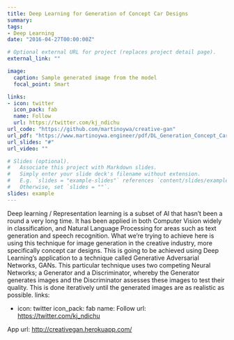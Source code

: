 ```yaml
---
title: Deep Learning for Generation of Concept Car Designs
summary:
tags:
- Deep Learning
date: "2016-04-27T00:00:00Z"

# Optional external URL for project (replaces project detail page).
external_link: ""

image:
  caption: Sample generated image from the model 
  focal_point: Smart

links:
- icon: twitter
  icon_pack: fab
  name: Follow
  url: https://twitter.com/kj_ndichu
url_code: "https://github.com/martinoywa/creative-gan"
url_pdf: "https://www.martinoywa.engineer/pdf/DL_Generation_Concept_Car_Designs.pdf"
url_slides: "#"
url_video: ""

# Slides (optional).
#   Associate this project with Markdown slides.
#   Simply enter your slide deck's filename without extension.
#   E.g. `slides = "example-slides"` references `content/slides/example-slides.md`.
#   Otherwise, set `slides = ""`.
slides: example
---
```


Deep learning / Representation learning is a subset of AI that hasn’t been a round a very long
time. It has been applied in both Computer Vision widely in classification, and Natural Language
Processing for areas such as text generation and speech recognition.
What we’re trying to achieve here is using this technique for image generation in the creative
industry, more specifically concept car designs. This is going to be achieved using Deep
Learning’s application to a technique called Generative Adversarial Networks, GANs. This
particular technique uses two competing Neural Networks; a Generator and a Discriminator,
whereby the Generator generates images and the Discriminator assesses these images to test
their quality. This is done iteratively until the generated images are as realistic as possible.
links:
- icon: twitter
  icon_pack: fab
  name: Follow
  url: https://twitter.com/kj_ndichu

App url: http://creativegan.herokuapp.com/
